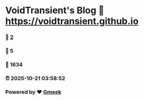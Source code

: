 # VoidTransient's Blog :link: https://voidtransient.github.io 
### :page_facing_up: [2](https://voidtransient.github.io/tag.html) 
### :speech_balloon: 5 
### :hibiscus: 1634 
### :alarm_clock: 2025-10-21 03:58:52 
### Powered by :heart: [Gmeek](https://github.com/Meekdai/Gmeek)
